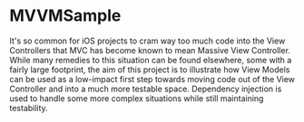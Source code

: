 # MVVMSample

It's so common for iOS projects to cram way too much code into the View Controllers that MVC has become known to mean Massive View Controller. While many remedies to this situation can be found elsewhere, some with a fairly large footprint, the aim of this project is to illustrate how View Models can be used as a low-impact first step towards moving code out of the View Controller and into a much more testable space. Dependency injection is used to handle some more complex situations while still maintaining testability.
